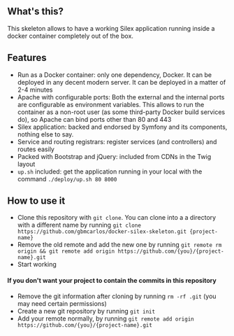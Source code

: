 ## What's this?
This skeleton allows to have a working Silex application running inside a docker container completely out of the box.
## Features 
* Run as a Docker container: only one dependency, Docker. It can be deployed in any decent modern server. It can be deployed in a matter of 2-4 minutes
* Apache with configurable ports: Both the external and the internal ports are configurable as environment variables. This allows to run the container as a non-root user (as some third-party Docker build services do), so Apache can bind ports other than 80 and 443
* Silex application: backed and endorsed by Symfony and its components, nothing else to say.
* Service and routing registrars: register services (and controllers) and routes easily
* Packed with Bootstrap and jQuery: included from CDNs in the Twig layout
* `up.sh` included: get the application running in your local with the command `./deploy/up.sh 80 8000`
## How to use it
* Clone this repository with `git clone`. You can clone into a a directory with a different name by running `git clone https://github.com/gbmcarlos/docker-silex-skeleton.git {project-name}`
* Remove the old remote and add the new one by running `git remote rm origin && git remote add origin https://github.com/{you}/{project-name}.git`
* Start working
#### If you don't want your project to contain the commits in this repository
* Remove the git information after cloning by running `rm -rf .git` (you may need certain permissions)
* Create a new git repository by running `git init`
* Add your remote normally, by running `git remote add origin https://github.com/{you}/{project-name}.git`
